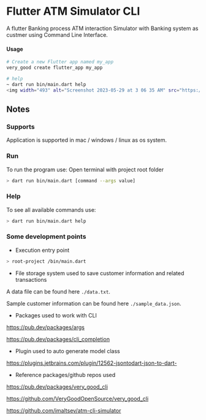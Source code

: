 # Flutter ATM Simulator CLI
A flutter Banking process ATM interaction Simulator with Banking system as custmer using Command Line Interface.

#### Usage

```sh
# Create a new Flutter app named my_app
very_good create flutter_app my_app

# help
~ dart run bin/main.dart help 
<img width="493" alt="Screenshot 2023-05-29 at 3 06 35 AM" src="https://github.com/JBavaji/flutter-atm-simulator-cli/assets/46149277/3cb15cda-0735-4611-8c17-3813faa3c345">
```

## Notes

### Supports

Application is supported in mac / windows / linux as os system.

### Run

To run the program use: 
Open terminal with project root folder

```bash
> dart run bin/main.dart [command --args value]
```

### Help

To see all available commands use:

```bash
> dart run bin/main.dart help 
```

### Some development points

* Execution entry point 
```bash
> root-project /bin/main.dart
```

* File storage system used to save customer information and related transactions

A data file can be found here `./data.txt`. 

Sample customer information can be found here `./sample_data.json`. 

* Packages used to work with CLI 
 
https://pub.dev/packages/args

https://pub.dev/packages/cli_completion

* Plugin used to auto generate model class

https://plugins.jetbrains.com/plugin/12562-jsontodart-json-to-dart-
 
* Reference packages/github repos used

https://pub.dev/packages/very_good_cli

https://github.com/VeryGoodOpenSource/very_good_cli

https://github.com/imaltsev/atm-cli-simulator


